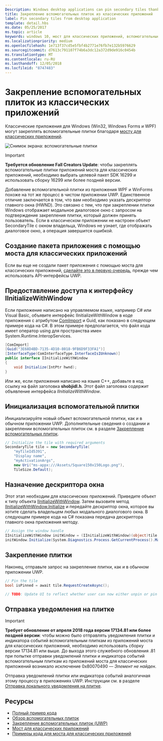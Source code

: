 ```yaml
---
Description: Windows desktop applications can pin secondary tiles thanks to the Desktop Bridge!
title: Закрепление вспомогательных плиток из классических приложений
label: Pin secondary tiles from desktop application
template: detail.hbs
ms.date: 05/25/2017
ms.topic: article
keywords: windows 10, мост для классических приложений, вспомогательные плитки, закрепить, закрепление, краткое руководство, пример кода, пример, secondarytile, классическое приложение, win32, winforms, wpf
ms.localizationpriority: medium
ms.openlocfilehash: 1e713f37cd5e5fbf4b2771e76fb7e132b5976629
ms.sourcegitcommit: d7613c791107f74b6a3dc12a372d9de916c0454b
ms.translationtype: MT
ms.contentlocale: ru-RU
ms.lasthandoff: 12/05/2018
ms.locfileid: "8747483"
---
```

# <a name="pin-secondary-tiles-from-desktop-application"></a>Закрепление вспомогательных плиток из классических приложений


Классические приложения для Windows (Win32, Windows Forms и WPF) могут закреплять вспомогательные плитки благодаря [мосту для классических приложений](https://developer.microsoft.com/windows/bridges/desktop).

![Снимок экрана: вспомогательные плитки](images/secondarytiles.png)

> [!IMPORTANT]
> **Требуется обновление Fall Creators Update**: чтобы закреплять вспомогательные плитки приложений моста для классических приложений, необходимо выбрать целевой пакет SDK 16299 и использовать сборку 16299 или более поздней версии.

Добавление вспомогательной плитки из приложения WPF и WinForms похоже на тот же процесс в чистом приложении UWP. Единственное отличие заключается в том, что вам необходимо указать дескриптор главного окна (HWND). Это связано с тем, что при закреплении плитки Windows отображает модальное диалоговое окно с запросом на подтверждение закрепления плитки, который должен принять пользователь. Если в классическом приложении не настроен объект SecondaryTile с окном владельца, Windows не узнает, где отображать диалоговое окно, а операция завершится ошибкой.


## <a name="package-your-app-with-desktop-bridge"></a>Создание пакета приложения с помощью моста для классических приложений

Если вы еще не создали пакет приложения с помощью моста для классических приложений, [сделайте это в первую очередь](https://docs.microsoft.com/windows/uwp/porting/desktop-to-uwp-root), прежде чем использовать API-интерфейсы UWP.


## <a name="enable-access-to-iinitializewithwindow-interface"></a>Предоставление доступа к интерфейсу IInitializeWithWindow

Если приложение написано на управляемом языке, например C# или Visual Basic, объявите интерфейс IInitializeWithWindow в коде приложения с атрибутом [ComImport](https://msdn.microsoft.com/library/system.runtime.interopservices.comimportattribute.aspx) и Guid, как показано в следующем примере кода на C#. В этом примере предполагается, что файл кода имеет оператор using для пространства имен System.Runtime.InteropServices.

```csharp
[ComImport]
[Guid("3E68D4BD-7135-4D10-8018-9FB6D9F33FA1")]
[InterfaceType(ComInterfaceType.InterfaceIsIUnknown)]
public interface IInitializeWithWindow
{
    void Initialize(IntPtr hwnd);
}
```

Или же, если приложения написано на языке C++, добавьте в код ссылку на файл заголовка **shobjidl.h**. Этот файл заголовка содержит объявление интерфейса *IInitializeWithWindow*.


## <a name="initialize-the-secondary-tile"></a>Инициализация вспомогательной плитки

Инициализируйте новый объект вспомогательной плитки, как и в обычном приложении UWP. Дополнительные сведения о создании и закреплении вспомогательных плиток см. в разделе [Закрепление вспомогательных плиток](secondary-tiles-pinning.md).

```csharp
// Initialize the tile with required arguments
SecondaryTile tile = new SecondaryTile(
    "myTileId5391",
    "Display name",
    "myActivationArgs",
    new Uri("ms-appx:///Assets/Square150x150Logo.png"),
    TileSize.Default);
```


## <a name="assign-the-window-handle"></a>Назначение дескриптора окна

Этот этап необходим для классических приложений. Приведите объект к типу объекта [IInitializeWithWindow](https://msdn.microsoft.com/library/windows/desktop/hh706981.aspx). Затем вызовите метод [IInitializeWithWindow.Initialize](https://msdn.microsoft.com/library/windows/desktop/hh706982.aspx) и передайте дескриптор окна, которое вы хотите сделать владельцем любых модального диалогового окна. В следующем примере кода на C# показана передача дескриптора главного окна приложения методу.

```csharp
// Assign the window handle
IInitializeWithWindow initWindow = (IInitializeWithWindow)(object)tile;
initWindow.Initialize(System.Diagnostics.Process.GetCurrentProcess().MainWindowHandle);
```


## <a name="pin-the-tile"></a>Закрепление плитки

Наконец, отправьте запрос на закрепление плитки, как и в обычном приложении UWP.

```csharp
// Pin the tile
bool isPinned = await tile.RequestCreateAsync();

// TODO: Update UI to reflect whether user can now either unpin or pin
```


## <a name="send-tile-notifications"></a>Отправка уведомления на плитке

> [!IMPORTANT]
> **Требует обновление от апреля 2018 года версии 17134.81 или более поздней версии**: чтобы можно было отправлять уведомления плитки и индикатора событий вспомогательным плиткам из приложений моста для классических приложений, необходимо использовать сборку версии 17134.81 или выше. До выхода этого служебного обновления .81 при попытке отправки уведомлений плитки и индикатора событий вспомогательным плиткам из приложений моста для классических приложений возникало исключение 0x80070490 — *Элемент не найден*.

Отправка уведомлений плитки или индикатора событий аналогичная этому процессу в приложениях UWP. Инструкции см. в разделе [Отправка локального уведомления на плитке](sending-a-local-tile-notification.md).


## <a name="resources"></a>Ресурсы

* [Полный пример кода](https://github.com/Microsoft/DesktopBridgeToUWP-Samples/tree/master/Samples/SecondaryTileSample)
* [Обзор вспомогательных плиток](secondary-tiles.md)
* [Закрепление вспомогательных плиток (UWP)](secondary-tiles-pinning.md)
* [Мост для классических приложений](https://developer.microsoft.com/windows/bridges/desktop)
* [Примеры кода для моста для классических приложений](https://github.com/Microsoft/DesktopBridgeToUWP-Samples)
